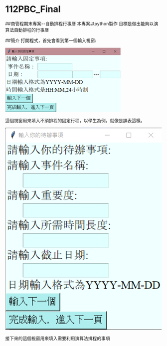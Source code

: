 # 112PBC_Final

##商管程期末專案--自動排程行事曆
本專案以python製作 目標是做出能夠以演算法自動排程的行事曆

##簡介
打開程式，首先會看到第一個輸入視窗:

![image](視窗一.png)

這個視窗用來填入不須排程的固定行程，以學生為例，就像是課表這樣。

![image](視窗二.png)

接下來的這個視窗用來填入需要利用演算法排程的事項